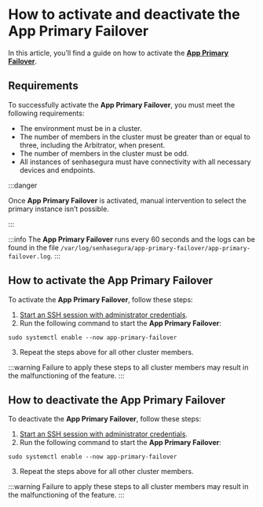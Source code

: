 # How to activate and deactivate the App Primary Failover

In this article, you’ll find a guide on how to activate the **[App Primary Failover](/v3-32/docs/installation-app-primary-failover)**.

## Requirements
To successfully activate the **App Primary Failover**, you must meet the following requirements:

* The environment must be in a cluster.
* The number of members in the cluster must be greater than or equal to three, including the Arbitrator, when present.
* The number of members in the cluster must be odd.
* All instances of senhasegura must have connectivity with all necessary devices and endpoints.


 :::danger

Once **App Primary Failover** is activated, manual intervention to select the primary instance isn’t possible.

:::

 :::info
The **App Primary Failover** runs every 60 seconds and the logs can be found in the file `/var/log/senhasegura/app-primary-failover/app-primary-failover.log`.
:::
## How to activate the App Primary Failover
To activate the **App Primary Failover**, follow these steps:

1. [Start an SSH session with administrator credentials](/v3-32/docs/administration-ssh-access).
2. Run the following command to start the **App Primary Failover**: 
```Shell
sudo systemctl enable --now app-primary-failover
```
3. Repeat the steps above for all other cluster members.

 :::warning
Failure to apply these steps to all cluster members may result in the malfunctioning of the feature.
:::


## How to deactivate the App Primary Failover
To deactivate the **App Primary Failover**, follow these steps:

1. [Start an SSH session with administrator credentials](/v3-32/docs/administration-ssh-access).
2. Run the following command to start the **App Primary Failover**: 
```Shell
sudo systemctl enable --now app-primary-failover
```
3. Repeat the steps above for all other cluster members.

 :::warning
Failure to apply these steps to all cluster members may result in the malfunctioning of the feature.
:::




